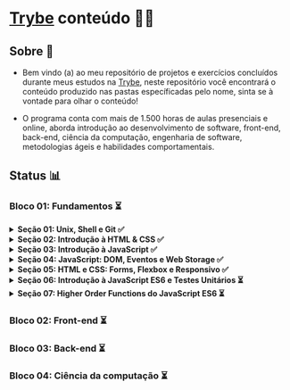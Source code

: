 # [Trybe](https://www.betrybe.com/) conteúdo 👨‍💻
## Sobre 📌

- Bem vindo (a) ao meu repositório de projetos e exercícios concluídos durante meus estudos na [Trybe](https://www.betrybe.com/), neste repositório você encontrará o conteúdo produzido nas pastas específicadas pelo nome, sinta se à vontade para olhar o conteúdo!

- O programa conta com mais de 1.500 horas de aulas presenciais e online, aborda introdução ao desenvolvimento de software, front-end, back-end, ciência da computação, engenharia de software, metodologias ágeis e habilidades comportamentais.

## Status 📊

### Bloco 01: Fundamentos ⏳

<details>
  <summary><strong>Seção 01: Unix, Shell e Git ✅</strong></summary></br>

  - [x] Dia 01: Unix & Shell
  - [x] Dia 02: Git - O que é e para que serve
  - [x] Dia 03: Git & GitHub - Entendendo os comandos

</details>

<details>
  <summary><strong>Seção 02: Introdução à HTML & CSS ✅</strong></summary></br>

  - [x] Dia 01: HTML & CSS - Estruturas de página
  - [x] Dia 02: HTML & CSS - Primeiros passos em CSS
  - [x] Dia 03: HTML & CSS - Seletores e posicionamento
  - [x] Dia 04: HTML Semântico

</details>

<details>
  <summary><strong>Seção 03: Introdução à JavaScript ✅</strong></summary></br>

  - [x] Dia 01: JavaScript - Primeiros passos
  - [x] Dia 02: JavaScript - Array e loop For
  - [x] Dia 03: JavaScript - Funções
  - [x] Dia 04: JavaScript - Objetos
  - [x] Dia 05: JavaScript ES6 - let, const, arrow functions e template literals

</details>

<details>
  <summary><strong>Seção 04: JavaScript: DOM, Eventos e Web Storage ✅</strong></summary></br>

  - [x] Dia 01: JavaScript - DOM e seletores
  - [x] Dia 02: JavaScript - Trabalhando com elementos
  - [x] Dia 03: JavaScript - Eventos
  - [x] Dia 04: JavaScript - Web Storage

</details>

<details>
  <summary><strong>Seção 05: HTML e CSS: Forms, Flexbox e Responsivo ✅</strong></summary></br>

  - [x] Dia 01: HTML & CSS - Forms
  - [x] Dia 02: Bibliotecas JavaScript e Frameworks CSS
  - [x] Dia 03: CSS Flexbox - Parte 1
  - [x] Dia 04: CSS Flexbox - Parte 2
  - [x] Dia 05: CSS Responsivo - Mobile First

</details>

<details>
  <summary><strong>Seção 06: Introdução à JavaScript ES6 e Testes Unitários ⏳</strong></summary></br>

  - [x] Dia 01: Fluxo de exceções e manipulação de objetos
  - [ ] Dia 02: Primeiros passos em Jest
  - [ ] Dia 03: Matchers e cobertura de código

</details>

<details>
  <summary><strong>Seção 07: Higher Order Functions do JavaScript ES6 ⏳</strong></summary></br>

  - [ ] Dia 01: Introdução a Higher Order Functions 
  - [ ] Dia 02: Higher Order Functions - sort e map
  - [ ] Dia 03: Higher Order Functions - filter e reduce
  - [ ] Dia 04: JavaScript ES6 - spread operator, rest parameters e object destructuring
  - [ ] Dia 05: JavaScript ES6 - Array destructuring, Default destructuring, Object property shorthand e fault parameters

</details>

### Bloco 02: Front-end ⏳
### Bloco 03: Back-end ⏳
### Bloco 04: Ciência da computação ⏳
